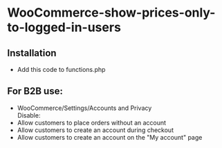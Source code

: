 # WooCommerce-show-prices-only-to-logged-in-users

## Installation
- Add this code to functions.php 

## For B2B use:
- WooCommerce/Settings/Accounts and Privacy <br>
Disable: 
- Allow customers to place orders without an account
- Allow customers to create an account during checkout
- Allow customers to create an account on the "My account" page

